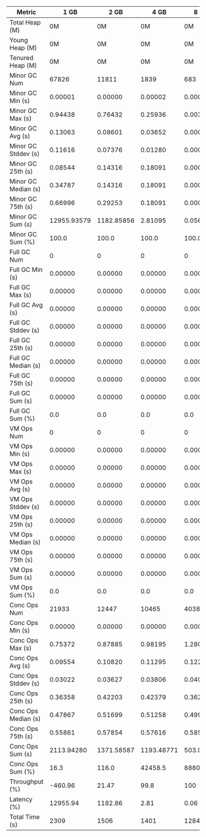 | Metric | 1 GB | 2 GB | 4 GB | 8 GB |
|------|----|----|----|----|
| Total Heap (M) | 0M | 0M | 0M | 0M |
| Young Heap (M) | 0M | 0M | 0M | 0M |
| Tenured Heap (M) | 0M | 0M | 0M | 0M |
| Minor GC Num | 67826 | 11811 | 1839 | 683 |
| Minor GC Min (s) | 0.00001 | 0.00000 | 0.00002 | 0.00002 |
| Minor GC Max (s) | 0.94438 | 0.76432 | 0.25936 | 0.00321 |
| Minor GC Avg (s) | 0.13063 | 0.08601 | 0.03652 | 0.00010 |
| Minor GC Stddev (s) | 0.11616 | 0.07376 | 0.01280 | 0.00019 |
| Minor GC 25th (s) | 0.08544 | 0.14316 | 0.18091 | 0.00003 |
| Minor GC Median (s) | 0.34787 | 0.14316 | 0.18091 | 0.00003 |
| Minor GC 75th (s) | 0.66996 | 0.29253 | 0.18091 | 0.00028 |
| Minor GC Sum (s) | 12955.93579 | 1182.85856 | 2.81095 | 0.05665 |
| Minor GC Sum (%) | 100.0 | 100.0 | 100.0 | 100.0 |
| Full GC Num | 0 | 0 | 0 | 0 |
| Full GC Min (s) | 0.00000 | 0.00000 | 0.00000 | 0.00000 |
| Full GC Max (s) | 0.00000 | 0.00000 | 0.00000 | 0.00000 |
| Full GC Avg (s) | 0.00000 | 0.00000 | 0.00000 | 0.00000 |
| Full GC Stddev (s) | 0.00000 | 0.00000 | 0.00000 | 0.00000 |
| Full GC 25th (s) | 0.00000 | 0.00000 | 0.00000 | 0.00000 |
| Full GC Median (s) | 0.00000 | 0.00000 | 0.00000 | 0.00000 |
| Full GC 75th (s) | 0.00000 | 0.00000 | 0.00000 | 0.00000 |
| Full GC Sum (s) | 0.00000 | 0.00000 | 0.00000 | 0.00000 |
| Full GC Sum (%) | 0.0 | 0.0 | 0.0 | 0.0 |
| VM Ops Num | 0 | 0 | 0 | 0 |
| VM Ops Min (s) | 0.00000 | 0.00000 | 0.00000 | 0.00000 |
| VM Ops Max (s) | 0.00000 | 0.00000 | 0.00000 | 0.00000 |
| VM Ops Avg (s) | 0.00000 | 0.00000 | 0.00000 | 0.00000 |
| VM Ops Stddev (s) | 0.00000 | 0.00000 | 0.00000 | 0.00000 |
| VM Ops 25th (s) | 0.00000 | 0.00000 | 0.00000 | 0.00000 |
| VM Ops Median (s) | 0.00000 | 0.00000 | 0.00000 | 0.00000 |
| VM Ops 75th (s) | 0.00000 | 0.00000 | 0.00000 | 0.00000 |
| VM Ops Sum (s) | 0.00000 | 0.00000 | 0.00000 | 0.00000 |
| VM Ops Sum (%) | 0.0 | 0.0 | 0.0 | 0.0 |
| Conc Ops Num | 21933 | 12447 | 10465 | 4038 |
| Conc Ops Min (s) | 0.00000 | 0.00000 | 0.00000 | 0.00000 |
| Conc Ops Max (s) | 0.75372 | 0.87885 | 0.98195 | 1.28005 |
| Conc Ops Avg (s) | 0.09554 | 0.10820 | 0.11295 | 0.12276 |
| Conc Ops Stddev (s) | 0.03022 | 0.03627 | 0.03806 | 0.04094 |
| Conc Ops 25th (s) | 0.36358 | 0.42203 | 0.42379 | 0.36205 |
| Conc Ops Median (s) | 0.47867 | 0.51699 | 0.51258 | 0.49929 |
| Conc Ops 75th (s) | 0.55861 | 0.57854 | 0.57616 | 0.58564 |
| Conc Ops Sum (s) | 2113.94280 | 1371.58587 | 1193.48771 | 503.05043 |
| Conc Ops Sum (%) | 16.3 | 116.0 | 42458.5 | 888028.6 |
| Throughput (%) | -460.96 | 21.47 | 99.8 | 100 |
| Latency (%) | 12955.94 | 1182.86 | 2.81 | 0.06 |
| Total Time (s) | 2309 | 1506 | 1401 | 1284 |
